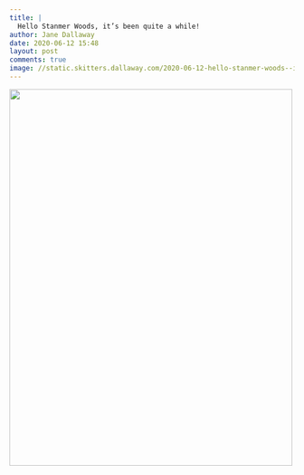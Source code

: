 ```yaml
---
title: |
  Hello Stanmer Woods, it’s been quite a while!
author: Jane Dallaway
date: 2020-06-12 15:48
layout: post
comments: true
image: //static.skitters.dallaway.com/2020-06-12-hello-stanmer-woods--it-s-been-quite-a-while-thumb-1-IMG-0665.JPG
---
```


<div>
        <a href="//static.skitters.dallaway.com/2020-06-12-hello-stanmer-woods--it-s-been-quite-a-while-fullsize-1-IMG-0665.JPG">
          <img src="//static.skitters.dallaway.com/2020-06-12-hello-stanmer-woods--it-s-been-quite-a-while-thumb-1-IMG-0665.JPG" width="500" height="666"/>
        </a>
      </div>


  
      